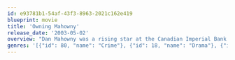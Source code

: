 ```yaml
---
id: e93781b1-54af-43f3-8963-2021c162e419
blueprint: movie
title: 'Owning Mahowny'
release_date: '2003-05-02'
overview: "Dan Mahowny was a rising star at the Canadian Imperial Bank of Commerce. At twenty-four he was assistant manager of a major branch in the heart of Toronto's financial district. To his colleagues he was a workaholic. To his customers, he was astute, decisive and helpful. To his friends, he was a quiet, but humorous man who enjoyed watching sports on television. To his girlfriend, he was shy but engaging. None of them knew the other side of Dan Mahowny--the side that executed the largest single-handed bank fraud in Canadian history, grossing over $10 million in eighteen months to feed his gambling obsession."
genres: '[{"id": 80, "name": "Crime"}, {"id": 18, "name": "Drama"}, {"id": 53, "name": "Thriller"}]'
---
```

